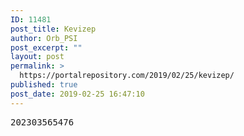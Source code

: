 ```yaml
---
ID: 11481
post_title: Kevizep
author: Orb_PSI
post_excerpt: ""
layout: post
permalink: >
  https://portalrepository.com/2019/02/25/kevizep/
published: true
post_date: 2019-02-25 16:47:10
---
```

<pre>202303565476</pre>